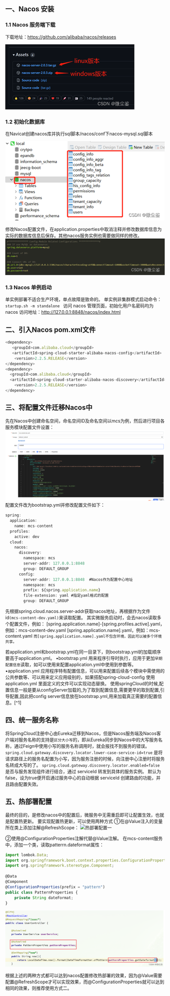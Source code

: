 ## 一、Nacos 安装
### 1.1  Nacos 服务端下载
下载地址：https://github.com/alibaba/nacos/releases

![Nacos下载](../../assets/imgs/springclound/4076d7d52e794cc3b41a3246543f0c68.png)
### 1.2 初始化数据库
在Navicat创建nacos库并执行sql脚本/nacos/conf下nacos-mysql.sql脚本

![创建数据库执行SQL](../../assets/imgs/springclound/44251c938b204d18b632fe99ec806bcb.png)

修改Nacos配置文件，在application.properties中取消注释并修改数据库信息为实际的数据库信息后保存。其他nacos服务实例也需要做同样的修改。
![配置文件](../../assets/imgs/springclound/e72fe2f8ec264f9abf8e69fed183d721.png)
### 1.3 Nacos 单例启动
单实例部署不适合生产环境，单点故障是致命的。
单实例非集群模式启动命令：```startup.sh -m standalone ```
访问 nacos 管理页面，初始化用户名密码均为 nacos
访问地址：http://127.0.0.1:8848/nacos/index.html
## 二、引入Nacos pom.xml文件
```javascript
<dependency>
   <groupId>com.alibaba.cloud</groupId>
   <artifactId>spring-cloud-starter-alibaba-nacos-config</artifactId>
    <version>2.2.5.RELEASE</version>
</dependency>
<dependency>
  <groupId>com.alibaba.cloud</groupId>
  <artifactId>spring-cloud-starter-alibaba-nacos-discovery</artifactId>
    <version>2.2.5.RELEASE</version>
</dependency>
```
## 三、将配置文件迁移Nacos中
先在Nacos中创建命名空间，命名空间ID及命名空间以mcs为例，然后进行项目各服务模块配置文件设置：
![配置项目文件](../../assets/imgs/springclound/ba89ce66907445408bb43d1ada2ec598.png)
配置文件改为bootstrap.yml并修改配置文件如下：
```javascript
spring:
  application:
    name: mcs-content
  profiles:
    active: dev
  cloud:
    nacos:
      discovery:
        namespace: mcs
        server-addr: 127.0.0.1:8848
        group: DEFAULT_GROUP
      config:
        server-addr: 127.0.0.1:8848  #Nacos作为配置中心地址
        namespace: mcs
        prefix: ${spring.application.name}
        file-extension: yaml #指定yaml格式的配置
        group: DEFAULT_GROUP
  ```
  
先根据spring.cloud.nacos.server-addr获取nacos地址，再根据作为文件id```(mcs-content-dev.yaml)```来读取配置。
其实微服务启动时，会去nacos读取多个配置文件，例如：
[spring.application.name]-[spring.profiles.active].yaml，例如：mcs-content-dev.yaml
[spring.application.name].yaml，例如：mcs-content.yaml
```而[spring.application.name].yaml不包含环境，因此可以被多个环境共享。```

若application.yml和bootstrap.yml在同⼀⽬录下，则bootstrap.yml的加载顺序要⾼于application.yml。
•bootstrap.yml 用来程序引导时执行，应用于更加```早期配置信息```读取，如可以使用来配置application.yml中使用到参数等。
•application.yml 应用程序特有配置信息，可以用来配置后续各个模块中需使用的公共参数等、可以⽤来定义应⽤级别的，如果搭配spring-cloud-config 使⽤ application.yml ⾥⾯定义的⽂件可以实现动态替换。
使用springCloud的时候,配置信息一般是要从configServer加载的,为了取到配置信息,需要更早的取到配置,引导配置,因此把config server信息放在bootstrap.yml,用来加载真正需要的配置信息。[^1]
## 四、统一服务名称
将SpringCloud注册中心由Eureka迁移到Nacos，但是Nacos服务端及Nacos客户端对服务名称的支持是```区分大小写```的，即从Eureka同步到Nacos中的大写服务名称，通过Feign中使用小写的服务名称调用时，就会报找不到服务的错误。
```spring.cloud.gateway.discovery.locator.lower-case-service-id=true```
是将请求路径上的服务名配置为小写，因为服务注册的时候，向注册中心注册时将服务名转成大写的了。
```spring.cloud.gateway.discovery.locator.enabled=false```
是否与服务发现组件进行结合，通过 serviceId 转发到具体的服务实例。
默认为false，设为true便开启通过服务中心的自动根据 serviceId 创建路由的功能，并且路由配置失效。

## 五、热部署配置
最终的目的，是修改nacos中的配置后，微服务中无需重启即可让配置生效，也就是配置热更新。
要实现配置热更新，可以使用两种方式
①在@Value注入的变量所在类上添加注解@RefreshScope：
![热部署配置一](../../assets/imgs/springclound/7f0fae48608a40d9a8a9378c411797c8.png)

②使用@ConfigurationProperties注解代替@Value注解。
在mcs-content服务中，添加一个类，读取patterrn.dateformat属性：
```javascript
import lombok.Data;
import org.springframework.boot.context.properties.ConfigurationProperties;
import org.springframework.stereotype.Component;
 
@Data
@Component
@ConfigurationProperties(prefix = "pattern")
public class PatternProperties {
    private String dateFormat;
}
```
![热部署配置二](../../assets/imgs/springclound/1539367caadd43fbbc4c1d2f46f460da.png)

根据上述的两种方式都可以达到nacos配置修改热部署的效果，因为@Value需要配置@RefreshScope才可以实现效果，而@ConfigurationProperties就可以达到相同的效果，则推荐使用方式二。